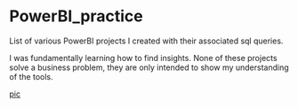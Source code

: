 # PowerBI_practice

List of various PowerBI projects I created with their associated sql queries.

I was fundamentally learning how to find insights. None of these projects solve a business problem, they are only intended to show my understanding of the tools.

[pic](KPOP_Girl_Group_PowerBI.png)
